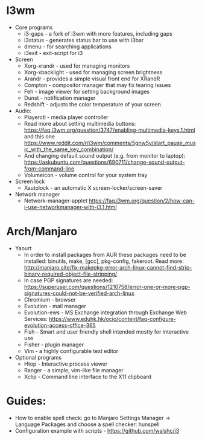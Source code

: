 # I3wm
- Core programs
	- i3-gaps - a fork of i3wm with more features, including gaps
	- i3status - generates status bar to use with i3bar
	- dmenu - for searching applications
	- i3exit - exit-script for i3
- Screen
	- Xorg-xrandr - used for managing monitors
	- Xorg-xbacklight - used for managing screen brightness
	- Arandr - provides a simple visual front end for XRandR
	- Compton - compositor manager that may fix tearing issues
	- Feh - image viewer for setting background images
	- Dunst - notification manager
	- Redshift - adjusts the color temperature of your screen
- Audio:
	- Playerctl - media player controller
	- Read more about setting multimedia buttons: https://faq.i3wm.org/question/3747/enabling-multimedia-keys.1.html and this one https://www.reddit.com/r/i3wm/comments/5gnw5y/start_pause_music_with_the_same_key_combination/
	- And changing default sound output (e.g. from monitor to laptop):
https://askubuntu.com/questions/690711/change-sound-output-from-command-line
	- Volumeicon - volume control for your system tray
- Screen lock
	- Xautolock - an automatic X screen-locker/screen-saver
- Network manager
	- Network-manager-applet
https://faq.i3wm.org/question/2/how-can-i-use-networkmanager-with-i3.1.html

# Arch/Manjaro
- Yaourt
	- In order to install packages from AUR these packages need to be installed: binutils, make, [gcc], pkg-config, fakeroot. Read more: http://manjaro.site/fix-makepkg-error-arch-linux-cannot-find-strip-binary-required-object-file-stripping/
	- In case PGP signatures are needed: https://superuser.com/questions/1210758/error-one-or-more-pgp-signatures-could-not-be-verified-arch-linux
	- Chromium - browser
	- Evolution - mail manager
	- Evolution-ews - MS Exchange integration through Exchange Web Services: https://www.eduhk.hk/ocio/content/faq-configure-evolution-access-office-365
	- Fish - Smart and user friendly shell intended mostly for interactive use
	- Fisher - plugin manager
	- Vim - a highly configurable text editor
- Optional programs
	- Htop - Interactive process viewer
	- Ranger - a simple, vim-like file manager
	- Xclip - Command line interface to the X11 clipboard

# Guides:
- How to enable spell check: go to Manjaro Settings Manager -> Language Packages and choose a spell checker: hunspell
- Configuration example with scripts - https://github.com/walshc/i3






